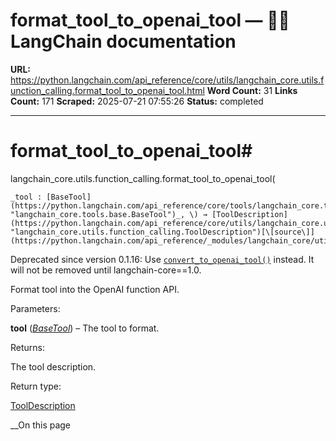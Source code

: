 # format_tool_to_openai_tool — 🦜🔗 LangChain  documentation

**URL:** https://python.langchain.com/api_reference/core/utils/langchain_core.utils.function_calling.format_tool_to_openai_tool.html
**Word Count:** 31
**Links Count:** 171
**Scraped:** 2025-07-21 07:55:26
**Status:** completed

---

# format\_tool\_to\_openai\_tool\#

langchain\_core.utils.function\_calling.format\_tool\_to\_openai\_tool\(

    _tool : [BaseTool](https://python.langchain.com/api_reference/core/tools/langchain_core.tools.base.BaseTool.html#langchain_core.tools.base.BaseTool "langchain_core.tools.base.BaseTool")_, \) → [ToolDescription](https://python.langchain.com/api_reference/core/utils/langchain_core.utils.function_calling.ToolDescription.html#langchain_core.utils.function_calling.ToolDescription "langchain_core.utils.function_calling.ToolDescription")[\[source\]](https://python.langchain.com/api_reference/_modules/langchain_core/utils/function_calling.html#format_tool_to_openai_tool)\#     

Deprecated since version 0.1.16: Use [`convert_to_openai_tool()`](https://python.langchain.com/api_reference/core/utils/langchain_core.utils.function_calling.convert_to_openai_tool.html#langchain_core.utils.function_calling.convert_to_openai_tool "langchain_core.utils.function_calling.convert_to_openai_tool") instead. It will not be removed until langchain-core==1.0.

Format tool into the OpenAI function API.

Parameters:     

**tool** \([_BaseTool_](https://python.langchain.com/api_reference/core/tools/langchain_core.tools.base.BaseTool.html#langchain_core.tools.base.BaseTool "langchain_core.tools.base.BaseTool")\) – The tool to format.

Returns:     

The tool description.

Return type:     

[ToolDescription](https://python.langchain.com/api_reference/core/utils/langchain_core.utils.function_calling.ToolDescription.html#langchain_core.utils.function_calling.ToolDescription "langchain_core.utils.function_calling.ToolDescription")

__On this page